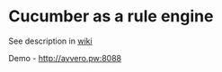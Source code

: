 # Cucumber as a rule engine

See description in [wiki](https://github.com/avvero/crools/wiki/Cucumber-as-a-rule-engine) 

Demo - http://avvero.pw:8088